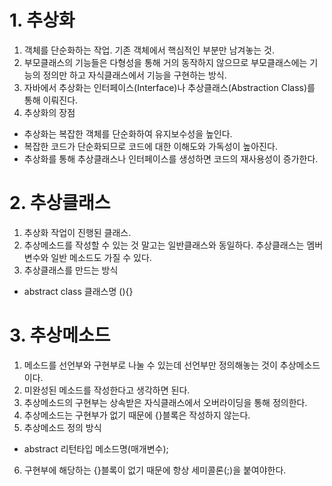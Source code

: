 # 1. 추상화

1. 객체를 단순화하는 작업. 기존 객체에서 핵심적인 부분만 남겨놓는 것.
2. 부모클래스의 기능들은 다형성을 통해 거의 동작하지 않으므로 부모클래스에는 기능의 정의만 하고 자식클래스에서 기능을 구현하는 방식.
3. 자바에서 추상화는 인터페이스(Interface)나 추상클래스(Abstraction Class)를 통해 이뤄진다.
4. 추상화의 장점
 - 추상화는 복잡한 객체를 단순화하여 유지보수성을 높인다.
 - 복잡한 코드가 단순화되므로 코드에 대한 이해도와 가독성이 높아진다.
 - 추상화를 통해 추상클래스나 인터페이스를 생성하면 코드의 재사용성이 증가한다.

 # 2. 추상클래스

 1. 추상화 작업이 진행된 클래스.
 2. 추상메소드를 작성할 수 있는 것 말고는 일반클래스와 동일하다. 추상클래스는 멤버변수와 일반 메소드도 가질 수 있다.
 3. 추상클래스를 만드는 방식
  - abstract class 클래스명 (){}

  # 3. 추상메소드

 1. 메소드를 선언부와 구현부로 나눌 수 있는데 선언부만 정의해놓는 것이 추상메소드이다. 
 2. 미완성된 메소드를 작성한다고 생각하면 된다.
 3. 추상메소드의 구현부는 상속받은 자식클래스에서 오버라이딩을 통해 정의한다.
 4. 추상메소드는 구현부가 없기 때문에 {}블록은 작성하지 않는다.
 5. 추상메소드 정의 방식
 - abstract 리턴타입 메소드명(매개변수);
 6. 구현부에 해당하는 {}블록이 없기 때문에 항상 세미콜론(;)을 붙여야한다.
